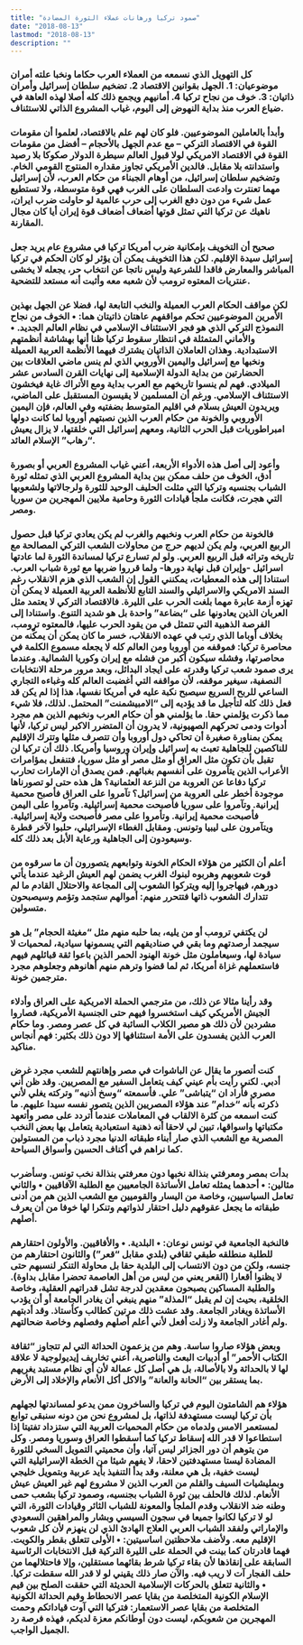 ```yaml
---
title: "صمود تركيا ورهانات عملاء الثورة المضادة"
date: "2018-08-13"
lastmod: "2018-08-13"
description: ""
---
```

### كل التهويل الذي نسمعه من العملاء العرب حكاما ونخبا علته أمران موضوعيان: 1. الجهل بقوانين الاقتصاد 2. تضخيم سلطان إسرائيل وأمران ذاتيان: 3. خوف من نجاح تركيا 4. أمانيهم ويجمع ذلك كله أصلا لهذه العاهة في ضياع العرب منذ بداية النهوض إلى اليوم، غياب المشروع الذاتي للاستئناف.

### وأبدأ بالعاملين الموضوعيين. فلو كان لهم علم بالاقتصاد، لعلموا أن مقومات القوة في الاقتصاد التركي – مع عدم الجهل بالأحجام – أفضل من مقومات القوة في الاقتصاد الامريكي لولا قبول العالم سيطرة الدولار صكوكا بلا رصيد واستدانته بلا مقابل. فالدين الأمريكي تجاوز مقداره المنتوج القومي الخام. وتضخيم سلطان إسرائيل، من أوهام الجبناء من حكام العرب، لأن إسرائيل مهما تعنترت وادعت السلطان على الغرب فهي قوة متوسطة، ولا تستطيع عمل شيء من دون دفع الغرب إلى حرب عالمية لو حاولت ضرب ايران، ناهيك عن تركيا التي تمثل قوتها أضعاف أضعاف قوة إيران أيا كان مجال المقارنة.

### صحيح أن التخويف بإمكانية ضرب أمريكا تركيا في مشروع عام يريد جعل إسرائيل سيدة الإقليم. لكن هذا التخويف يمكن أن يؤثر لو كان الحكم في تركيا المباشر والمعارض فاقدا للشرعية وليس ناتجا عن انتخاب حر، يجعله لا يخشى عنتريات المعتوه ترومب لأن شعبه معه وأثبت أنه مستعد للتضحية.

### لكن مواقف الحكام العرب العميلة والنخب التابعة لها، فضلا عن الجهل بهذين الأمرين الموضوعيين تحكم مواقفهم عاهتان ذاتيتان هما: • الخوف من نجاح النموذج التركي الذي هو فجر الاستئناف الإسلامي في نظام العالم الجديد. • والأماني المتمثلة في انتظار سقوط تركيا ظنا أنها بهشاشة أنظمتهم الاستبدادية. وهذان العاملان الذاتيان يشترك فيهما الأنظمة العربية العميلة ونخبها مع إسرائيل واليمين الأوروبي الذي لم ينس ماضي العلاقات بين الحضارتين من بداية الدولة الإسلامية إلى نهايات القرن السادس عشر الميلادي. فهم لم ينسوا تاريخهم مع العرب بداية ومع الأتراك غاية فيخشون الاستئناف الإسلامي. ورغم أن المسلمين لا يقيسون المستقبل على الماضي، ويريدون العيش بسلام في اقليم المتوسط بضفتيه وفي العالم، فإن اليمين الأوروبي والخونة من حكام العرب الذين نصبتهم أوروبا لما كانت دولها امبراطوريات قبل الحرب الثانية، ومعهم إسرائيل التي خلقتها، لا يزال يعيش “رهاب” الإسلام العائد.

### وأعود إلى أصل هذه الأدواء الأربعة، أعني غياب المشروع العربي أو بصورة أدق، الخوف من حلف ممكن بين بداية المشروع العربي الذي تمثله ثورة الشباب بجنسيه وتركيا التي مثلت الحليف الوحيد للثورة ولرجالاتها ولشعوبها التي هجرت، فكانت ملجأ قيادات الثورة وحامية ملايين المهجرين من سوريا ومصر.

### فالخونة من حكام العرب ونخبهم والغرب لم يكن يعادي تركيا قبل حصول الربيع العربي، ولم يكن لديهم حرج من محاولات الشعب التركي المصالحة مع تاريخه وتراثه قبل الربيع العربي. ولو لم تسارع تركيا لمساندة الثورة لما عادتها اسرائيل -وإيران قبل نهاية دورها- ولما قرروا ضربها مع ثورة شباب العرب. استنادا إلى هذه المعطيات، يمكنني القول إن الشعب الذي هزم الانقلاب رغم السند الامريكي والاسرائيلي والسند التابع للأنظمة العربية العميلة لا يمكن أن تهزه أزمة عابرة مهما بلغت الحرب على الليرة. فالاقتصاد التركي لا يعتمد مثل العربان الذين يعادونها على “بضاعة” واحدة بل هو شديد التنوع. واستنادا إلى الفرصة الذهبية التي تتمثل في من يقود الحرب عليها، فالمعتوه ترومب، بخلاف أوباما الذي رتب في عهده الانقلاب، خسر ما كان يمكن أن يمكّنه من محاصرة تركيا: فموقفه من أوروبا ومن العالم كله لا يجعله مسموع الكلمة في محاصرتها، وفشله سيكون أكبر من فشله مع إيران وكوريا الشمالية. وعندما يرى صمود شعب تركيا وقدرته على ايجاد البدائل، وبعد مرور مرحلة الانتخابات النصفية، سيغير موقفه، لأن مواقفه التي أغضبت العالم كله وغباءه التجاري الساعي للربح السريع سيصبح نكبة عليه في أمريكا نفسها، هذا إذا لم يكن قد فعل ذلك كله لتأجيل ما قد يؤديه إلى “الامبيشمنت” المحتمل. لذلك، فلا شيء مما ذكرت يؤلمني حقا. ما يؤلمني هو أن حكام العرب ونخبهم الذين هم مجرد أدوات ودمى تحركهم الصهيونية، لا يدرون أن المتضرر الاكبر ليس تركيا، لأنها يمكن بمناورة صغيرة أن تحاكي دول أوروبا وأن تتصرف مثلها وتترك الإقليم للناكصين للجاهلية تعبث به إسرائيل وإيران وروسيا وأمريكا. ذلك أن تركيا لن تقبل بأن تكون مثل العراق أو مثل مصر أو مثل سوريا، فتنفعل بمؤامرات الأعراب الذين يتآمرون على أنفسهم بغبائهم. فمن يصدق أن الإمارات تحارب تركيا دفاعا عن العروبة من النزعة العثمانية؟ هل هذه حتى لو تصورناها موجودة أخطر على العروبة من إسرائيل؟ تآمروا على العراق فأصبح محمية إيرانية. وتآمروا على سوريا فأصبحت محمية إسرائيلية. وتآمروا على اليمن فأصبحت محمية إيرانية. وتأمروا على مصر فأصبحت ولاية إسرائيلية. ويتآمرون على ليبيا وتونس. ومقابل الغطاء الإسرائيلي، حلبوا لآخر قطرة وسيعودون إلى الجاهلية ورعاية الأبل بعد ذلك كله.

### أعلم أن الكثير من هؤلاء الحكام الخونة وتوابعهم يتصورون أن ما سرقوه من قوت شعوبهم وهربوه لبنوك الغرب يضمن لهم العيش الرغيد عندما يأتي دورهم، فيهاجروا إليه ويتركوا الشعوب إلى المجاعة والاحتلال القادم ما لم تتدارك الشعوب ذاتها فتتحرر منهم: أموالهم ستجمد وتؤمم وسيصبحون متسولين.

### لن يكتفي ترومب أو من يليه، بما حلبه منهم مثل “مغيثة الحجام” بل هو سيجمد أرصدتهم وما بقي في صناديقهم التي يسمونها سيادية، لمحميات لا سيادة لها، وسيعاملون مثل خونة الهنود الحمر الذين باعوا ثقة قبائلهم فيهم فاستعملهم غزاة أمريكا، ثم لما قضوا وترهم منهم أهانوهم وجعلوهم مجرد مترجمين خونة.

### وقد رأينا مثالا عن ذلك، من مترجمي الحملة الامريكية على العراق وأدلاء الجيش الأمريكي كيف استخسروا فيهم حتى الجنسية الأمريكية، فصاروا مشردين لأن ذلك هو مصير الكلاب السائبة في كل عصر ومصر. وما حكام العرب الذين يفسدون على الأمة استئنافها إلا دون ذلك بكثير: فهم أنجاس مناكيد.

### كنت أتصور ما يقال عن الباشوات في مصر وإهانتهم للشعب مجرد غرض أدبي. لكني رأيت بأم عيني كيف يتعامل السفير مع المصريين. وقد ظن أني مصري فأراد ان “يتباشى” علي. فأسمعته “وسخ أذنيه” وتركته يغلي لأني ذكرته بأنه “خدام” عند هؤلاء المصريين الذين يتصور نفسه سيدا عليهم. ما كنت اسمعه من كثرة الالقاب في المعاملات عندما أتردد على مصر وأتعهد مكتباتها واسواقها، تبين لي لاحقا أنه ذهنية استعبادية يتعامل بها بعض النخب المصرية مع الشعب الذي صار أبناء طبقاته الدنيا مجرد ذباب من المستولين كما نراهم في أكناف الحسين وأسواق السياحة.

### بدأت بمصر ومعرفتي بنذالة نخبها دون معرفتي بنذالة نخب تونس. وسأضرب مثالين: • أحدهما يمثله تعامل الأساتذة الجامعيين مع الطلبة الآفاقيين • والثاني تعامل السياسيين، وخاصة من اليسار والقوميين مع الشعب الذين هم من أدنى طبقاته ما يجعل عقوقهم دليل احتقار لذواتهم وتنكرا لها خوفا من أن يعرف أصلهم.

### فالنخبة الجامعية في تونس نوعان: • البلدية. • والأفاقيين. والأولون احتقارهم للطلبة منطلقه طبقي ثقافي (بلدي مقابل “قعر”) والثانون احتقارهم من جنسه، ولكن من دون الانتساب إلى البلدية حقا بل محاولة التنكر لنسبهم حتى لا يظنوا أقعارا (القعر يعني من ليس من أهل العاصمة تحضرا مقابل بداوة). والطلبة المساكين يصبحون معقدين لدرجة تشل قدراتهم العقلية، وخاصة الخلقية، بحيث إن لم يقبل “المذلة” منهم ينبغي أن يغادر الجامعة أو أن يؤدب الأساتذة ويغادر الجامعة. وقد عشت ذلك مرتين كطالب وكأستاذ. وقد أدبتهم ولم أغادر الجامعة ولا زلت أفعل لأني أعلم أصلهم وفصلهم وخاصة ضحالتهم.

### وبعض هؤلاء صاروا ساسة. وهم من يزعمون الحداثة التي لم تتجاوز “ثقافة الكتاب الأحمر” أو أدبيات البعث والناصرية، أعني تخاريف إيديولوجية لا علاقة لها لا بالحداثة ولا بالأصالة، بل هي أصل كل عمالة لأن أي نظام مستبد يغريهم بما يستقر بين “الحانة والعانة” والاكل أكل الأنعام والإخلاد إلى الأرض.

### هؤلاء هم الشامتون اليوم في تركيا والساخرون ممن يدعو لمساندتها لجهلهم بأن تركيا ليست مستهدفة لذاتها، بل لمشروع نحن من دونه سنبقى توابع لمستعمر الامس ولدماه من حكام المحميات العربية التي ستزداد تفتيتا إذا استطاعوا لا قدر الله إسقاط تركيا كما أسقطوا العراق وسوريا ومصر. وكل من يتوهم أن دور الجزائر ليس آتيا، وأن محميتي التمويل السخي للثورة المضادة ليستا مستهدفتين لاحقا، لا يفهم شيئا من الخطة الإسرائيلية التي ليست خفية، بل هي معلنة، وقد بدأ التنفيذ بأيد عربية وبتمويل خليجي وبمليشيات السيف والقلم من العرب الذين لا مشروع لهم غير العيش عيش الأنعام. لذلك فالحلف بين ثورة الشباب بجنسيه، وصمود تركيا بشعب حمى وطنه ضد الانقلاب وقدم الملجأ والمعونة للشباب الثائر وقيادات الثورة، التي لو لا تركيا لكانوا جميعا في سجون السيسي وبشار والمراهقين السعودي والإماراتي ولفقد الشباب العربي العلاج الهادئ الذي لن ينهزم لأن كل شعوب الإقليم معه. ولأضف ملاحظتين اساسيتين: • الأولى تتعلق بقطر والكويت. فهما قادرتان كما بينت في الحملة على الليرة التركية قبل الانتخابات الرئاسية السابقة على إنقاذها لأن بقاء تركيا شرط بقائهما مستقلين، وإلا فاحتلالهما من حلف الفجار آت لا ريب فيه. والآن صار ذلك يقيني لو لا قدر الله سقطت تركيا. • والثانية تتعلق بالحركات الإسلامية الحديثة التي حققت الصلح بين قيم الإسلام الكونية المتخلصة من بقايا عصر الانحطاط وقيم الحداثة الكونية المتخلصة من بقايا عصر الاستعمار: فتركيا التي آوت قياداتكم وحمت المهجرين من شعوبكم، ليست دون أوطانكم معزة لديكم، فهذه فرصة رد الجميل الواجب.

###